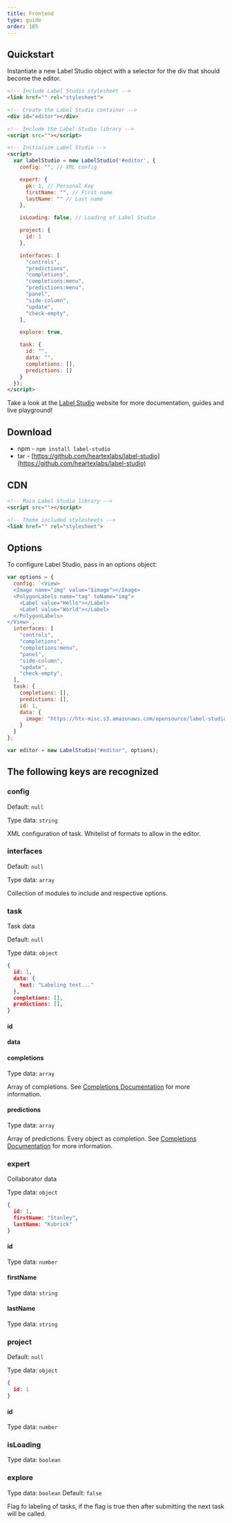 ```yaml
---
title: Frontend
type: guide
order: 105
---
```


## Quickstart

Instantiate a new Label Studio object with a selector for the div that should become the editor.

```html
<!-- Include Label Studio stylesheet -->
<link href="" rel="stylesheet">

<!-- Create the Label Studio container -->
<div id="editor"></div>

<!-- Include the Label Studio library -->
<script src=""></script>

<!-- Initialize Label Studio -->
<script>
  var labelStudio = new LabelStudio('#editor', {
    config: "", // XML config

    expert: {
      pk: 1, // Personal Key
      firstName: "", // First name
      lastName: "" // Last name
    },

    isLoading: false, // Loading of Label Studio

    project: {
      id: 1
    },

    interfaces: [
      "controls",
      "predictions",
      "completions",
      "completions:menu",
      "predictions:menu",
      "panel",
      "side-column",
      "update",
      "check-empty",
    ],

    explore: true,

    task: {
      id: "",
      data: "",
      completions: [],
      predictions: []
    }
  });
</script>
```

Take a look at the [Label Studio]("https://labelstud.io") website for more documentation, guides and live playground!

## Download

- npm - `npm install label-studio`
- tar - [https://github.com/heartexlabs/label-studio](https://github.com/heartexlabs/label-studio)

## CDN

```html
<!-- Main Label Studio library -->
<script src=""></script>

<!-- Theme included stylesheets -->
<link href="" rel="stylesheet">
```

## Options

To configure Label Studio, pass in an options object:

```javascript
var options = {
  config: `<View>
  <Image name="img" value="$image"></Image>
  <PolygonLabels name="tag" toName="img">
    <Label value="Hello"></Label>
    <Label value="World"></Label>  
  </PolygonLabels>
</View>`,
  interfaces: [
    "controls",
    "completions",
    "completions:menu",
    "panel",
    "side-column",
    "update",
    "check-empty",
  ],
  task: {
    completions: [],
    predictions: [],
    id: 1,
    data: {
      image: "https://htx-misc.s3.amazonaws.com/opensource/label-studio/examples/images/nick-owuor-astro-nic-visuals-wDifg5xc9Z4-unsplash.jpg"
    }
  }
};

var editor = new LabelStudio("#editor", options);
```

## The following keys are recognized

### config

Default: `null`

Type data: `string`

XML configuration of task. Whitelist of formats to allow in the editor.

### interfaces

Default: `null`

Type data: `array`

Collection of modules to include and respective options.

### task

Task data

Default: `null`

Type data: `object`

```json
{
  id: 1,
  data: {
    text: "Labeling text..."
  },
  completions: [],
  predictions: [],
}
```

#### id

#### data

#### completions
Type data: `array`

Array of completions. See [Completions Documentation](https://labelstud.io/guide/format.html#Input) for more information.

#### predictions
Type data: `array`

Array of predictions. Every object as completion. See [Completions Documentation](https://labelstud.io/guide/format.html#Input) for more information.


### expert

Collaborator data

Type data: `object`

```json
{
  id: 1,
  firstName: "Stanley",
  lastName: "Kubrick"
}
```

#### id
Type data: `number`

#### firstName
Type data: `string`

#### lastName
Type data: `string`

### project
Default: `null`

Type data: `object`

```json
{
  id: 1
}
```

#### id
Type data: `number`

### isLoading
Type data: `boolean`

### explore
Type data: `boolean`
Default: `false`

Flag fo labeling of tasks, if the flag is true then after submitting the next task will be called. 
